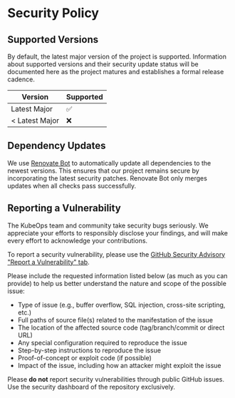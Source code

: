 # Security Policy

## Supported Versions

By default, the latest major version of the project is supported. Information about supported versions and their security update status will be documented here as the project matures and establishes a formal release cadence.

| Version        | Supported          |
| -------------- | ------------------ |
| Latest Major   | :white_check_mark: |
| < Latest Major | :x:                |

## Dependency Updates

We use [Renovate Bot](https://renovatebot.com) to automatically update all dependencies to the newest versions. This ensures that our project remains secure by incorporating the latest security patches. Renovate Bot only merges updates when all checks pass successfully.

## Reporting a Vulnerability

The KubeOps team and community take security bugs seriously. We appreciate your efforts to responsibly disclose your findings, and will make every effort to acknowledge your contributions.

To report a security vulnerability, please use the [GitHub Security Advisory "Report a Vulnerability" tab](https://github.com/dotnet/dotnet-operator-sdk/security/advisories/new).

Please include the requested information listed below (as much as you can provide) to help us better understand the nature and scope of the possible issue:

- Type of issue (e.g., buffer overflow, SQL injection, cross-site scripting, etc.)
- Full paths of source file(s) related to the manifestation of the issue
- The location of the affected source code (tag/branch/commit or direct URL)
- Any special configuration required to reproduce the issue
- Step-by-step instructions to reproduce the issue
- Proof-of-concept or exploit code (if possible)
- Impact of the issue, including how an attacker might exploit the issue

Please **do not** report security vulnerabilities through public GitHub issues. Use the security dashboard of the repository exclusively.
